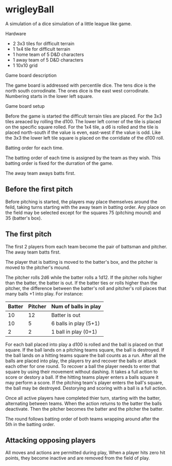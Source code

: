 # wrigleyBall
A simulation of a dice simulation of a little league like game.

Hardware
- 2 3x3 tiles for difficult terrain
- 1 1x4 tile for difficult terrain
- 1 home team of 5 D&D characters
- 1 away team of 5 D&D characters
- 1 10x10 grid

Game board description

The game board is addressed with percentile dice.  The tens dice is the north south corrodinate.  The ones
dice is the east west corrodinate.  Numbering starts in the lower left square.

Game board setup

Before the game is started the difficult terrain tiles are placed.  For the 3x3 tiles 
areaced by rolling the d100.  The lower left corner of the tile is placed on the specific square rolled.
For the 1x4 tile, a d6 is rolled and the tile is placed north-south if the value is even, east-west if the value is odd.
Like the 3x3 the lower left tile square is placed on the corridiate of the d100 roll.

Batting order for each time.

The batting order of each time is assigned by the team as they wish.  This batting order is fixed for the durration 
of the game.

The away team aways batts first.

Before the first pitch
--------
Before pitching is started, the players may place themselves around the feild, taking turns starting with the away team in batting order.  Any place on the field may be selected except for the squares 75 (pitching mound) and 35 (batter's box).

The first pitch
-----
The first 2 players from each team become the pair of battsman and pitcher.  The away team batts first.

The player that is batting is moved to the batter's box, and the pitcher is moved to the pitcher's mound.

The pitcher rolls 2d6 while the batter rolls a 1d12.  If the pitcher rolls higher than the batter, the batter is out.  If the batter ties or rolls higher than the pitcher, the difference between the batter's roll and pitcher's roll places that many balls +1 into play.  For instance:

|Batter|Pitcher|Num of balls in play|
| --- | --- | --- |
|10|12|Batter is out|
|10|5|6 balls in play (5+1) |
|2|2|1 ball in play (0+1)|

For each ball placed into play a d100 is rolled and the ball is placed on that square.  If the ball lands on a pitching teams square, the ball is destroyed.  If the ball lands on a hitting teams square the ball counts as a run.  After all the balls are placed into play, the players try and recover the balls or attack each other for one round.  To recover a ball the player needs to enter that square by using their movement without dashing.  It takes a full action to score or destory a ball.  If the hitting teams player enters a balls square it may perform a score.  If the pitching team's player enters the ball's square, the ball may be destroyed.  Destorying and scoring with a ball is a full action.

Once all active players have completed thier turn, starting with the batter, alternating between teams.  When the action returns to the batter the balls deactivate.  Then the pitcher becomes the batter and the pitcher the batter.

The round follows batting order of both teams wrapping around after the 5th in the batting order.

Attacking opposing players
---- 

All moves and actions are permitted during play,  When a player hits zero hit points, they become inactive and are removed from the field of play.

